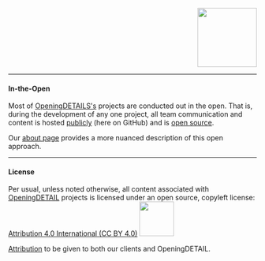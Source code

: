 <p align="right" style="" >
<img src="https://dl.dropbox.com/s/j6a0zk9hhxgiksn/OpeningDetail_Just%20Logo.png?dl=0" width="120px"/>
</p>

---
#### In-the-Open

Most of [OpeningDETAILS's](http://openingdetail.com/) projects are conducted out in the open.  That is, during the development of any one project, all team communication and content is hosted [publicly](https://github.com/Openingdetail) (here on GitHub) and is <a href="#license">open source</a>.

Our [about page](http://openingdetail.com/a-little-more-about-us/) provides a more nuanced description of this open approach.

---
#### License

Per usual, unless noted otherwise, all content associated with [OpeningDETAIL](http://openingdetail.com) projects is licensed under an open source, copyleft license: [Attribution 4.0 International  (CC BY 4.0)](https://creativecommons.org/licenses/by/4.0/) <img src="https://upload.wikimedia.org/wikipedia/commons/thumb/1/16/CC-BY_icon.svg/88px-CC-BY_icon.svg.png" width="70px"> 

[Attribution](https://wiki.creativecommons.org/wiki/Best_practices_for_attribution) to be given to both our clients and OpeningDETAIL.